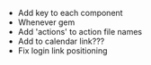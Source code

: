- Add key to each component
- Whenever gem
- Add 'actions' to action file names
- Add to calendar link???
- Fix login link positioning
